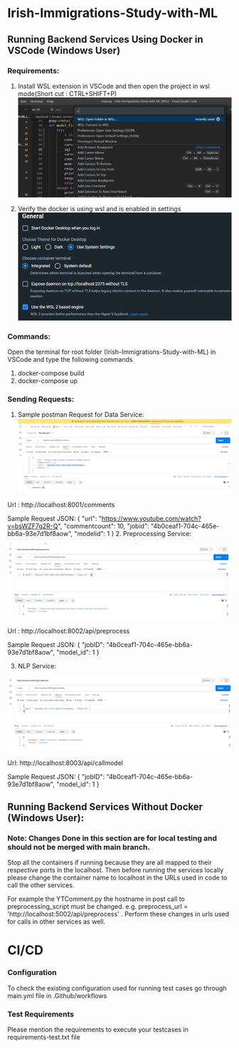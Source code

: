 # Irish-Immigrations-Study-with-ML



## Running Backend Services Using Docker in VSCode (Windows User)

### Requirements:
1. Install WSL extension in VSCode and then open the project in 
wsl mode(Short cut : CTRL+SHIFT+P)
![img.png](img.png)


2. Verify the docker is using wsl and is enabled in settings
![img_1.png](img_1.png)

### Commands:
Open the terminal for root folder (Irish-Immigrations-Study-with-ML) in VSCode and type the following commands

1. docker-compose build
2. docker-compose up

### Sending Requests:
1. Sample postman Request for Data Service:
![img_2.png](img_2.png)

Url : http://localhost:8001/comments

Sample Request JSON: {
    "url": "https://www.youtube.com/watch?v=bsWZF7g2R-Q",
    "commentcount": 10,
    "jobid": "4b0ceaf1-704c-465e-bb6a-93e7d1bf8aow",
    "modelid": 1
}
2. Preprocessing Service:

![img_3.png](img_3.png)

Url : http://localhost:8002/api/preprocess

Sample Request JSON: {
    "jobID": "4b0ceaf1-704c-465e-bb6a-93e7d1bf8aow", "model_id": 1
}

3. NLP Service:

![img_4.png](img_4.png)

Url: http://localhost:8003/api/callmodel

Sample Request JSON: {
    "jobID": "4b0ceaf1-704c-465e-bb6a-93e7d1bf8aow", "model_id": 1
}

## Running Backend Services Without Docker  (Windows User):

### Note: Changes Done in this section are for local testing and should not be merged with main branch.

Stop all the containers if running because they are all mapped to 
their respective ports in the localhost. Then before running the services locally
please change the container name to localhost in the URLs used in code 
to call the other services.

For example the  YTComment.py the hostname in post call to preprocessing_script must be changed. e.g. preprocess_url = 'http://localhost:5002/api/preprocess' .
Perform these changes in urls used for calls in other services as well.

# CI/CD
### Configuration 
To check the existing configuration used for running test cases go through main.yml file in .Github/workflows

### Test Requirements
Please mention the requirements to execute your testcases in requirements-test.txt file